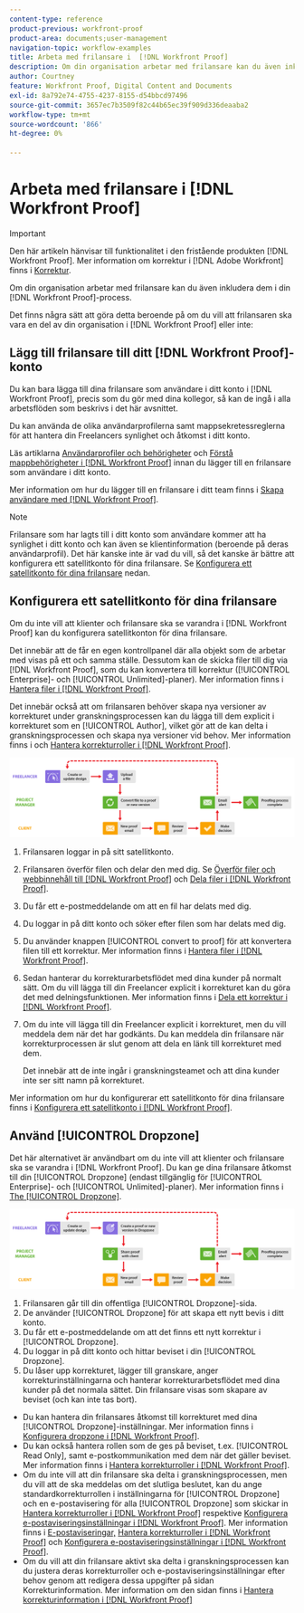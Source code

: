 ```yaml
---
content-type: reference
product-previous: workfront-proof
product-area: documents;user-management
navigation-topic: workflow-examples
title: Arbeta med frilansare i  [!DNL Workfront Proof]
description: Om din organisation arbetar med frilansare kan du även inkludera dem i din [!DNL Workfront Proof] process.
author: Courtney
feature: Workfront Proof, Digital Content and Documents
exl-id: 8a792e74-4755-4237-8155-d54bbcd97496
source-git-commit: 3657ec7b3509f82c44b65ec39f909d336deaaba2
workflow-type: tm+mt
source-wordcount: '866'
ht-degree: 0%

---
```


# Arbeta med frilansare i [!DNL Workfront Proof]

>[!IMPORTANT]
>
>Den här artikeln hänvisar till funktionalitet i den fristående produkten [!DNL Workfront Proof]. Mer information om korrektur i [!DNL Adobe Workfront] finns i [Korrektur](../../../review-and-approve-work/proofing/proofing.md).

Om din organisation arbetar med frilansare kan du även inkludera dem i din [!DNL Workfront Proof]-process.

Det finns några sätt att göra detta beroende på om du vill att frilansaren ska vara en del av din organisation i [!DNL Workfront Proof] eller inte:

## Lägg till frilansare till ditt [!DNL Workfront Proof]-konto

Du kan bara lägga till dina frilansare som användare i ditt konto i [!DNL Workfront Proof], precis som du gör med dina kollegor, så kan de ingå i alla arbetsflöden som beskrivs i det här avsnittet.

Du kan använda de olika användarprofilerna samt mappsekretessreglerna för att hantera din Freelancers synlighet och åtkomst i ditt konto.

Läs artiklarna [Användarprofiler och behörigheter](https://support.workfront.com/hc/https://support.workfront.com/hc/en-us/articles/115004087428-User-profiles-and-permissions) och [Förstå mappbehörigheter i [!DNL Workfront Proof]](../../../workfront-proof/wp-work-proofsfiles/organize-your-work/folder-permissions.md) innan du lägger till en frilansare som användare i ditt konto.

Mer information om hur du lägger till en frilansare i ditt team finns i [Skapa användare med  [!DNL Workfront Proof]](../../../workfront-proof/wp-mnguserscontacts/users/create-users.md).

>[!NOTE]
>
>Frilansare som har lagts till i ditt konto som användare kommer att ha synlighet i ditt konto och kan även se klientinformation (beroende på deras användarprofil). Det här kanske inte är vad du vill, så det kanske är bättre att konfigurera ett satellitkonto för dina frilansare. Se [Konfigurera ett satellitkonto för dina frilansare](https://support.workfront.com/knowledge/articles/115004259868/en-us?brand_id=662728&amp;return_to=%2Fhc%2Fen-us%2Farticles%2F115004259868#Option-B---set-up-a-satellite-account-for-your-freelancers) nedan.

## Konfigurera ett satellitkonto för dina frilansare

Om du inte vill att klienter och frilansare ska se varandra i [!DNL Workfront Proof] kan du konfigurera satellitkonton för dina frilansare.

Det innebär att de får en egen kontrollpanel där alla objekt som de arbetar med visas på ett och samma ställe. Dessutom kan de skicka filer till dig via [!DNL Workfront Proof], som du kan konvertera till korrektur ([!UICONTROL Enterprise]- och [!UICONTROL Unlimited]-planer). Mer information finns i [Hantera filer i [!DNL Workfront Proof]](../../../workfront-proof/wp-work-proofsfiles/manage-your-work/manage-files.md).

Det innebär också att om frilansaren behöver skapa nya versioner av korrekturet under granskningsprocessen kan du lägga till dem explicit i korrekturet som en [!UICONTROL Author], vilket gör att de kan delta i granskningsprocessen och skapa nya versioner vid behov. Mer information finns i och [Hantera korrekturroller i [!DNL Workfront Proof]](../../../workfront-proof/wp-work-proofsfiles/share-proofs-and-files/manage-proof-roles.md).

![frilansare_-_option_B.png](assets/freelancers_-_option_B.png)

1. Frilansaren loggar in på sitt satellitkonto.
1. Frilansaren överför filen och delar den med dig. Se [Överför filer och webbinnehåll till [!DNL Workfront Proof]](../../../workfront-proof/wp-work-proofsfiles/create-proofs-and-files/upload-files-web-content.md) och [Dela filer i [!DNL Workfront Proof]](../../../workfront-proof/wp-work-proofsfiles/share-proofs-and-files/share-files.md).

1. Du får ett e-postmeddelande om att en fil har delats med dig.
1. Du loggar in på ditt konto och söker efter filen som har delats med dig.
1. Du använder knappen [!UICONTROL convert to proof] för att konvertera filen till ett korrektur. Mer information finns i [Hantera filer i [!DNL Workfront Proof]](../../../workfront-proof/wp-work-proofsfiles/manage-your-work/manage-files.md).
1. Sedan hanterar du korrekturarbetsflödet med dina kunder på normalt sätt. Om du vill lägga till din Freelancer explicit i korrekturet kan du göra det med delningsfunktionen. Mer information finns i [Dela ett korrektur i [!DNL Workfront Proof]](../../../workfront-proof/wp-work-proofsfiles/share-proofs-and-files/share-proof.md).
1. Om du inte vill lägga till din Freelancer explicit i korrekturet, men du vill meddela dem när det har godkänts. Du kan meddela din frilansare när korrekturprocessen är slut genom att dela en länk till korrekturet med dem.

   Det innebär att de inte ingår i granskningsteamet och att dina kunder inte ser sitt namn på korrekturet.

Mer information om hur du konfigurerar ett satellitkonto för dina frilansare finns i [Konfigurera ett satellitkonto i [!DNL Workfront Proof]](../../../workfront-proof/wp-acct-admin/satellite-accounts/configure-sat-acct-in-wp.md).

## Använd [!UICONTROL Dropzone]

Det här alternativet är användbart om du inte vill att klienter och frilansare ska se varandra i [!DNL Workfront Proof]. Du kan ge dina frilansare åtkomst till din [!UICONTROL Dropzone] (endast tillgänglig för [!UICONTROL Enterprise]- och [!UICONTROL Unlimited]-planer). Mer information finns i [The [!UICONTROL Dropzone]](../../../workfront-proof/wp-work-proofsfiles/create-proofs-and-files/dropzone.md).

![frilansare_-_option_C_-_dropzone.png](assets/freelancers_-_option_C_-_dropzone.png)

1. Frilansaren går till din offentliga [!UICONTROL Dropzone]-sida.
1. De använder [!UICONTROL Dropzone] för att skapa ett nytt bevis i ditt konto.
1. Du får ett e-postmeddelande om att det finns ett nytt korrektur i [!UICONTROL Dropzone].
1. Du loggar in på ditt konto och hittar beviset i din [!UICONTROL Dropzone].
1. Du låser upp korrekturet, lägger till granskare, anger korrekturinställningarna och hanterar korrekturarbetsflödet med dina kunder på det normala sättet. Din frilansare visas som skapare av beviset (och kan inte tas bort).

* Du kan hantera din frilansares åtkomst till korrekturet med dina [!UICONTROL Dropzone]-inställningar. Mer information finns i [Konfigurera dropzone i [!DNL Workfront Proof]](../../../workfront-proof/wp-acct-admin/account-settings/configure-dropzone-in-wp.md).
* Du kan också hantera rollen som de ges på beviset, t.ex. [!UICONTROL Read Only], samt e-postkommunikation med dem när det gäller beviset. Mer information finns i [Hantera korrekturroller i [!DNL Workfront Proof]](../../../workfront-proof/wp-work-proofsfiles/share-proofs-and-files/manage-proof-roles.md).
* Om du inte vill att din frilansare ska delta i granskningsprocessen, men du vill att de ska meddelas om det slutliga beslutet, kan du ange standardkorrekturrollen i inställningarna för [!UICONTROL Dropzone] och en e-postavisering för alla [!UICONTROL Dropzone] som skickar in [Hantera korrekturroller i  [!DNL Workfront Proof]](../../../workfront-proof/wp-work-proofsfiles/share-proofs-and-files/manage-proof-roles.md) respektive [Konfigurera e-postaviseringsinställningar i  [!DNL Workfront Proof]](../../../workfront-proof/wp-emailsntfctns/email-alerts/config-email-notification-settings-wp.md). Mer information finns i [E-postaviseringar,](https://support.workfront.com/hc/en-us/sections/115000911867-Email-alerts) [Hantera korrekturroller i [!DNL Workfront Proof]](../../../workfront-proof/wp-work-proofsfiles/share-proofs-and-files/manage-proof-roles.md) och [Konfigurera e-postaviseringsinställningar i [!DNL Workfront Proof]](../../../workfront-proof/wp-emailsntfctns/email-alerts/config-email-notification-settings-wp.md).
* Om du vill att din frilansare aktivt ska delta i granskningsprocessen kan du justera deras korrekturroller och e-postaviseringsinställningar efter behov genom att redigera dessa uppgifter på sidan Korrekturinformation. Mer information om den sidan finns i [Hantera korrekturinformation i [!DNL Workfront Proof]](../../../workfront-proof/wp-work-proofsfiles/manage-your-work/manage-proof-details.md)

